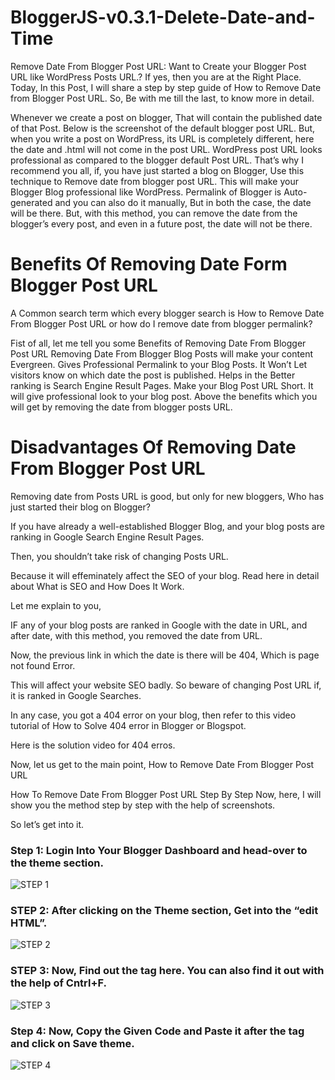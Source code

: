 # BloggerJS-v0.3.1-Delete-Date-and-Time

Remove Date From Blogger Post URL: Want to Create your Blogger Post URL like WordPress Posts URL.?
If yes, then you are at the Right Place.
Today, In this Post, I will share a step by step guide of How to Remove Date from Blogger Post URL.
So, Be with me till the last, to know more in detail.

Whenever we create a post on blogger,
That will contain the published date of that Post. Below is the screenshot of the default blogger post URL.
But, when you write a post on WordPress, its URL is completely different, here the date and .html will not come in the post URL.
WordPress post URL looks professional as compared to the blogger default Post URL. That’s why I recommend you all, if, you have just started a blog on Blogger,
Use this technique to Remove date from blogger post URL. This will make your Blogger Blog professional like WordPress.
Permalink of Blogger is Auto-generated and you can also do it manually, But in both the case, the date will be there.
But, with this method, you can remove the date from the blogger’s every post, and even in a future post, the date will not be there.

# Benefits Of Removing Date Form Blogger Post URL
A Common search term which every blogger search is How to Remove Date From Blogger Post URL or how do I remove date from blogger permalink?

Fist of all, let me tell you some Benefits of Removing Date From Blogger Post URL
Removing Date From Blogger Blog Posts will make your content Evergreen.
Gives Professional Permalink to your Blog Posts.
It Won’t Let visitors know on which date the post is published.
Helps in the Better ranking is Search Engine Result Pages.
Make your Blog Post URL Short.
It will give professional look to your blog post.
Above the benefits which you will get by removing the date from blogger posts URL.

# Disadvantages Of Removing Date From Blogger Post URL
Removing date from Posts URL is good, but only for new bloggers, Who has just started their blog on Blogger?

If you have already a well-established Blogger Blog, and your blog posts are ranking in Google Search Engine Result Pages.

Then, you shouldn’t take risk of changing Posts URL.

Because it will effeminately affect the SEO of your blog. Read here in detail about What is SEO and How Does It Work.

Let me explain to you,

IF any of your blog posts are ranked in Google with the date in URL, and after date, with this method, you removed the date from URL.

Now, the previous link in which the date is there will be 404, Which is page not found Error.

This will affect your website SEO badly. So beware of changing Post URL if, it is ranked in Google Searches.

In any case, you got a 404 error on your blog, then refer to this video tutorial of How to Solve 404 error in Blogger or Blogspot.

Here is the solution video for 404 erros.

Now, let us get to the main point, How to Remove Date From Blogger Post URL

How To Remove Date From Blogger Post URL Step By Step
Now, here, I will show you the method step by step with the help of screenshots.

So let’s get into it.
### Step 1: Login Into Your Blogger Dashboard and head-over to the theme section.
![STEP 1](./apply-step-1.png)
### STEP 2: After clicking on the Theme section, Get into the “edit HTML”.
![STEP 2](./apply-step-2.png)
### STEP 3: Now, Find out the <head> tag here. You can also find it out with the help of Cntrl+F.
![STEP 3](./apply-step-3.png)
### Step 4: Now, Copy the Given Code and Paste it after the <head> tag and click on Save theme.
![STEP 4](./apply-step-4.png)
